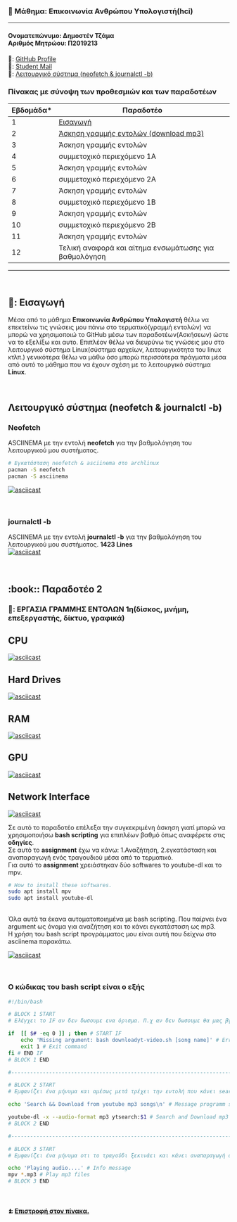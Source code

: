 ### :paperclip: Μάθημα: Επικοινωνία Ανθρώπου Υπολογιστή(hci)

<hr>
<h4>
  Ονοματεπώνυμο: Δημοστέν Τζάμα
  <br>
  Αριθμός Μητρώου: Π2019213
</h4>

:newspaper:: [GitHub Profile](https://github.com/p19tzam)<br>
:email:: [Student Mail](mailto:p19tzam)<br>
:pencil:: [Λειτουργικό σύστημα (neofetch & journalctl -b)](https://github.com/p19tzam/hci/blob/2019213/projects/2019213/README.md#%CE%BB%CE%B5%CE%B9%CF%84%CE%BF%CF%85%CF%81%CE%B3%CE%B9%CE%BA%CF%8C-%CF%83%CF%8D%CF%83%CF%84%CE%B7%CE%BC%CE%B1-neofetch--journalctl--b)

<h3> Πίνακας με σύνοψη των προθεσμιών και των παραδοτέων</h3>

| Εβδομάδα* | Παραδοτέο |
| --- | --- |
| 1 | [Εισαγωγή](https://github.com/p19tzam/hci/blob/2019213/projects/2019213/README.md#pushpin-%CE%B5%CE%B9%CF%83%CE%B1%CE%B3%CF%89%CE%B3%CE%AE) |
| 2 | [Άσκηση γραμμής εντολών (download mp3)](https://github.com/p19tzam/hci/blob/2019213/projects/2019213/README.md#---book-%CF%80%CE%B1%CF%81%CE%B1%CE%B4%CE%BF%CF%84%CE%AD%CE%BF-2) |
| 3 | Άσκηση γραμμής εντολών |
| 4 | συμμετοχικό περιεχόμενο 1A |
| 5 | Άσκηση γραμμής εντολών |
| 6 | συμμετοχικό περιεχόμενο 2A |
| 7 | Άσκηση γραμμής εντολών |
| 8 | συμμετοχικό περιεχόμενο 1B |
| 9 | Άσκηση γραμμής εντολών |
| 10 | συμμετοχικό περιεχόμενο 2B |
| 11 | Άσκηση γραμμής εντολών |
| 12 | Τελική αναφορά και αίτημα ενσωμάτωσης για βαθμολόγηση |

<hr>
<br>

## :pushpin:: Εισαγωγή
<p>Μέσα από το μάθημα <b>Επικοινωνία Ανθρώπου Υπολογιστή</b> θέλω να επεκτείνω τις γνώσεις μου πάνω στο τερματικό(γραμμή εντολών)  να μπορώ να χρησιμοποιώ το GitHub μέσω των παραδοτέων(Ασκήσεων) ώστε να το εξελίξω και αυτο.
    Επιπλέον  θέλω να διευρύνω τις γνώσεις μου στο λειτουργικό σύστημα Linux(σύστημα αρχείων, λειτουργικότητα του linux κτλπ.) γενικότερα θέλω να μάθω όσο μπορώ περισσότερα πράγματα μέσα από αυτό το μάθημα που να έχουν σχέση με το λειτουργικό σύστημα <b>Linux</b>.
</p> 

<br>

## Λειτουργικό σύστημα (neofetch & journalctl -b)
### Neofetch
ASCIINEMA με την εντολή <b>neofetch</b> για την βαθμολόγηση του λειτουργικού μου συστήματος.
```bash
# Εγκατάσταση neofetch & asciinema στο archlinux
pacman -S neofetch
pacman -S asciinema
```

[![asciicast](https://asciinema.org/a/443885.svg)](https://asciinema.org/a/443885)

<br>

### journalctl -b
ASCIINEMA με την εντολή <b>journalctl -b</b> για την βαθμολόγηση του λειτουργικού μου συστήματος. <b>1423 Lines</b>
<br>
[![asciicast](https://asciinema.org/a/443887.svg)](https://asciinema.org/a/443887)
<br>
<br>
<br>

<h2>   :book:: Παραδοτέο 2</h2>

### :pushpin:: ΕΡΓΑΣΙΑ ΓΡΑΜΜΗΣ ΕΝΤΟΛΩΝ 1η(δίσκος, μνήμη, επεξεργαστής, δίκτυο, γραφικά)


## CPU
[![asciicast](https://asciinema.org/a/443889.svg)](https://asciinema.org/a/443889)



## Hard Drives
[![asciicast](https://asciinema.org/a/443890.svg)](https://asciinema.org/a/443890)


## RAM
[![asciicast](https://asciinema.org/a/443891.svg)](https://asciinema.org/a/443891)


## GPU
[![asciicast](https://asciinema.org/a/443892.svg)](https://asciinema.org/a/443892)


## Network Interface
[![asciicast](https://asciinema.org/a/443893.svg)](https://asciinema.org/a/443893)











Σε αυτό το παραδοτέο επέλεξα την συγκεκριμένη άσκηση γιατί μπορώ να χρησιμοποιήσω <b>bash scripting</b> για επιπλέων βαθμό όπως αναφέρετε στις <b>οδηγίες</b>.
<br>
Σε αυτό το <b>assignment</b> έχω να κάνω: 1.Αναζήτηση, 2.εγκατάσταση και αναπαραγωγή ενός τραγουδιού μέσα από το τερματικό.
<br>
Για αυτό το <b>assignment</b> χρειάστηκαν δύο softwares το youtube-dl και το mpv.
```bash
# How to install these softwares.
sudo apt install mpv
sudo apt install youtube-dl
```
<br>
Όλα αυτά τα έκανα αυτοματοποιημένα με bash scripting. Που παίρνει ένα argument ως όνομα για αναζήτηση και το κάνει εγκατάσταση ως mp3.
<br>
Η χρήση του bash script προγράμματος μου είναι αυτή που δείχνω στο asciinema παρακάτω.
<br>

[![asciicast](https://asciinema.org/a/443336.svg)](https://asciinema.org/a/443336)

<br>

### Ο κώδικας του bash script είναι ο εξής
```bash
#!/bin/bash

# BLOCK 1 START
# Ελέγχει το IF αν δεν δωσουμε ενα όρισμα. Π.χ αν δεν δωσουμε θα μας βγάλει το error message και θα κάνει exit το πρόγραμμα.

if  [[ $# -eq 0 ]] ; then # START IF
    echo 'Missing argument: bash downloadyt-video.sh [song name]' # Error message
    exit 1 # Exit command
fi # END IF 
# BLOCK 1 END

#-------------------------------------------------------------------------------------------------------------------

# BLOCK 2 START
# Εμφανίζει ένα μήνυμα και αμέσως μετά τρέχει την εντολή που κάνει search και download ως mp3 το τραγούδι. 

echo 'Search && Download from youtube mp3 songs\n' # Message programm start

youtube-dl -x --audio-format mp3 ytsearch:$1 # Search and Download mp3 song
# BLOCK 2 END

#-------------------------------------------------------------------------------------------------------------------

# BLOCK 3 START
# Εμφανίζει ένα μήνυμα οτι το τραγούδι ξεκινάει και κάνει αναπαραγωγή ολα τα αρχεία σε .mp3 για αυτό η καλύτερη λειτουργία είναι το πρόγραμμα να βρίσκεται σε έναν κενό φάκελο χωρίς αλλα .mp3 αρχεία εκτός απο αυτό που θα κάνει download το πρόγραμμα.

echo 'Playing audio....' # Info message
mpv *.mp3 # Play mp3 files
# BLOCK 3 END
```
<br>

#### :arrow_double_up:: [Επιστροφή στον πίνακα.](https://github.com/p19tzam/hci/blob/2019213/projects/2019213/README.md#-%CF%80%CE%AF%CE%BD%CE%B1%CE%BA%CE%B1%CF%82-%CE%BC%CE%B5-%CF%83%CF%8D%CE%BD%CE%BF%CF%88%CE%B7-%CF%84%CF%89%CE%BD-%CF%80%CF%81%CE%BF%CE%B8%CE%B5%CF%83%CE%BC%CE%B9%CF%8E%CE%BD-%CE%BA%CE%B1%CE%B9-%CF%84%CF%89%CE%BD-%CF%80%CE%B1%CF%81%CE%B1%CE%B4%CE%BF%CF%84%CE%AD%CF%89%CE%BD)


